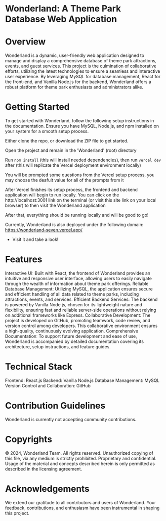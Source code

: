 # Wonderland: A Theme Park Database Web Application

# Overview

Wonderland is a dynamic, user-friendly web application designed to manage and display a comprehensive database of theme park attractions, events, and guest services. This project is the culmination of collaborative efforts, utilizing the latest technologies to ensure a seamless and interactive user experience. By leveraging MySQL for database management, React for the front-end, and Vanilla Node.js for the backend, Wonderland offers a robust platform for theme park enthusiasts and administrators alike.

# Getting Started

To get started with Wonderland, follow the following setup instructions in the documentation. Ensure you have MySQL, Node.js, and npm installed on your system for a smooth setup process.

Either clone the repo, or download the ZIP file to get started.

Open the project and remain in the 'Wonderland' (root) directory

Run `npm install` (this will install needed dependencies), then run `vercel dev` after (this will replicate the Vercel deployment environment locally)

You will be prompted some questions from the Vercel setup process, you may choose the deafult value for all of the prompts from it

After Vercel finishes its setup process, the frontend and backend application will begin to run locally. You can click on the http://localhost:3001 link on the terminal
(or visit this site link on your local browser) to then visit the Wonderland application

After that, everything should be running locally and will be good to go!

Currently, Wonderland is also deployed under the following domain: https://wonderland-seven.vercel.app/

- Visit it and take a look!

# Features

Interactive UI: Built with React, the frontend of Wonderland provides an intuitive and responsive user interface, allowing users to easily navigate through the wealth of information about theme park offerings.
Reliable Database Management: Utilizing MySQL, the application ensures secure and efficient handling of all data related to theme parks, including attractions, events, and services.
Efficient Backend Services: The backend is powered by Vanilla Node.js, chosen for its lightweight nature and flexibility, ensuring fast and reliable server-side operations without relying on additional frameworks like Express.
Collaborative Development: The project is developed on GitHub, promoting teamwork, code review, and version control among developers. This collaborative environment ensures a high-quality, continuously evolving application.
Comprehensive Documentation: To support future development and ease of use, Wonderland is accompanied by detailed documentation covering its architecture, setup instructions, and feature guides.

# Technical Stack

Frontend: React.js
Backend: Vanilla Node.js
Database Management: MySQL
Version Control and Collaboration: GitHub

# Contribution Guidelines

Wonderland is currently not accepting community contributions.

# Copyrights

© 2024, Wonderland Team. All rights reserved.
Unauthorized copying of this file, via any medium is strictly prohibited. Proprietary and confidential. Usage of the material and concepts described herein is only permitted as described in the licensing agreement.

# Acknowledgements

We extend our gratitude to all contributors and users of Wonderland. Your feedback, contributions, and enthusiasm have been instrumental in shaping this project.
